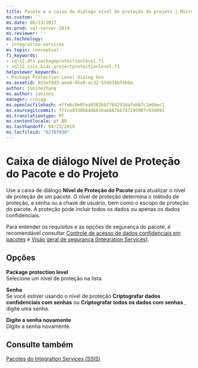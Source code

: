 ```yaml
---
title: Pacote e a caixa de diálogo nível de proteção do projeto | Microsoft Docs
ms.custom: ''
ms.date: 06/13/2017
ms.prod: sql-server-2014
ms.reviewer: ''
ms.technology:
- integration-services
ms.topic: conceptual
f1_keywords:
- sql12.dts.packageprotectionlevel.f1
- sql12.ssis.bids.projectprotectionlevel.f1
helpviewer_keywords:
- Package Protection Level dialog box
ms.assetid: 023af8d3-aea0-45a9-ac32-554634bf4b9a
author: janinezhang
ms.author: janinez
manager: craigg
ms.openlocfilehash: effe6c8e07ea9303bb77842934afebb7c2e6bec1
ms.sourcegitcommit: f7fced330b64d6616aeb8766747295807c92dd41
ms.translationtype: MT
ms.contentlocale: pt-BR
ms.lasthandoff: 04/23/2019
ms.locfileid: "62767038"
---
```

# <a name="package-and-project-protection-level-dialog-box"></a>Caixa de diálogo Nível de Proteção do Pacote e do Projeto
  Use a caixa de diálogo **Nível de Proteção do Pacote** para atualizar o nível de proteção de um pacote. O nível de proteção determina o método de proteção, a senha ou a chave de usuário, bem como o escopo de proteção do pacote. A proteção pode incluir todos os dados ou apenas os dados confidenciais.  
  
 Para entender os requisitos e as opções de segurança do pacote, é recomendável consultar [Controle de acesso de dados confidenciais em pacotes](security/access-control-for-sensitive-data-in-packages.md) e [Visão geral de segurança &#40;Integration Services&#41;](security/security-overview-integration-services.md).  
  
## <a name="options"></a>Opções  
 **Package protection level**  
 Selecione um nível de proteção na lista.  
  
 **Senha**  
 Se você estiver usando o nível de proteção **Criptografar dados confidenciais com senhas** ou **Criptografar todos os dados com senhas** , digite uma senha.  
  
 **Digite a senha novamente**  
 Digite a senha novamente.  
  
## <a name="see-also"></a>Consulte também  
 [Pacotes do Integration Services &#40;SSIS&#41;](../../2014/integration-services/integration-services-ssis-packages.md)  
  
  

